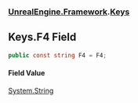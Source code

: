 ### [UnrealEngine.Framework](UnrealEngine_Framework.md 'UnrealEngine.Framework').[Keys](Keys.md 'UnrealEngine.Framework.Keys')
## Keys.F4 Field
```csharp
public const string F4 = F4;
```
#### Field Value
[System.String](https://docs.microsoft.com/en-us/dotnet/api/System.String 'System.String')
